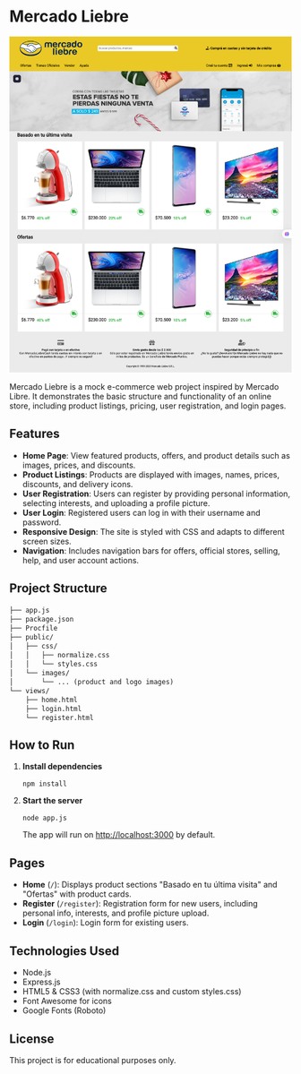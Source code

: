 # Mercado Liebre

![Website Preview](public/images/snapshot-1.png)

Mercado Liebre is a mock e-commerce web project inspired by Mercado Libre. It demonstrates the basic structure and functionality of an online store, including product listings, pricing, user registration, and login pages.

## Features

-   **Home Page**: View featured products, offers, and product details such as images, prices, and discounts.
-   **Product Listings**: Products are displayed with images, names, prices, discounts, and delivery icons.
-   **User Registration**: Users can register by providing personal information, selecting interests, and uploading a profile picture.
-   **User Login**: Registered users can log in with their username and password.
-   **Responsive Design**: The site is styled with CSS and adapts to different screen sizes.
-   **Navigation**: Includes navigation bars for offers, official stores, selling, help, and user account actions.

## Project Structure

```
├── app.js
├── package.json
├── Procfile
├── public/
│   ├── css/
│   │   ├── normalize.css
│   │   └── styles.css
│   └── images/
│       └── ... (product and logo images)
└── views/
    ├── home.html
    ├── login.html
    └── register.html
```

## How to Run

1. **Install dependencies**

    ```
    npm install
    ```

2. **Start the server**
    ```
    node app.js
    ```
    The app will run on [http://localhost:3000](http://localhost:3000) by default.

## Pages

-   **Home** (`/`): Displays product sections "Basado en tu última visita" and "Ofertas" with product cards.
-   **Register** (`/register`): Registration form for new users, including personal info, interests, and profile picture upload.
-   **Login** (`/login`): Login form for existing users.

## Technologies Used

-   Node.js
-   Express.js
-   HTML5 & CSS3 (with normalize.css and custom styles.css)
-   Font Awesome for icons
-   Google Fonts (Roboto)

## License

This project is for educational purposes only.
